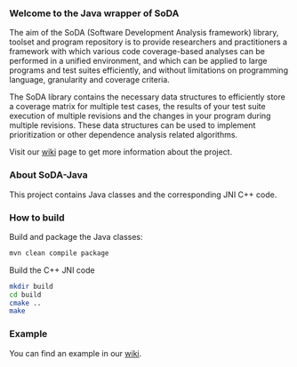 ### Welcome to the Java wrapper of SoDA

The aim of the SoDA (Software Development Analysis framework) library, toolset and program repository is to provide researchers and practitioners a framework with which various code coverage-based analyses can be performed in a unified environment, and which can be applied to large programs and test suites efficiently, and without limitations on programming language, granularity and coverage criteria.

The SoDA library contains the necessary data structures to efficiently store a coverage matrix for multiple test cases, the results of your test suite execution of multiple revisions and the changes in your program during multiple revisions. These data structures can be used to implement prioritization or other dependence analysis related algorithms.

Visit our [wiki](https://github.com/sed-szeged/soda/wiki/) page to get more information about the project.

### About SoDA-Java

This project contains Java classes and the corresponding JNI C++ code.

### How to build

Build and package the Java classes:

```bash
mvn clean compile package
```

Build the C++ JNI code

```bash
mkdir build
cd build
cmake ..
make
```

### Example

You can find an example in our [wiki](https://github.com/sed-szeged/soda-java/wiki/Example-usage-of-CoverageMatrix).
